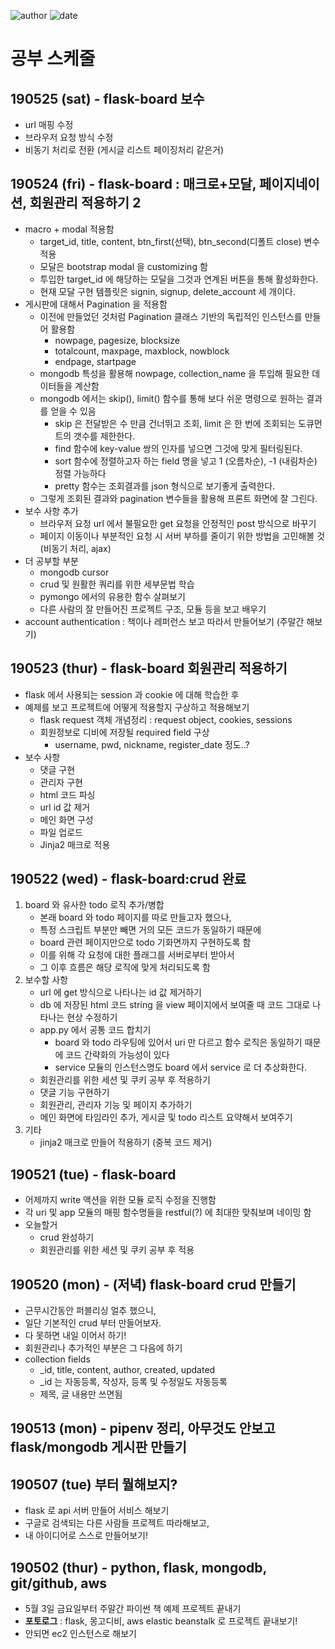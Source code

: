 ﻿
![author](https://img.shields.io/badge/author-daesungRa-lightgray.svg?style=flat-square)
![date](https://img.shields.io/badge/date-190504-lightgray.svg?style=flat-square)

# 공부 스케줄

## 190525 (sat) - flask-board 보수

- url 매핑 수정
- 브라우저 요청 방식 수정
- 비동기 처리로 전환 (게시글 리스트 페이징처리 같은거)

## 190524 (fri) - flask-board : 매크로+모달, 페이지네이션, 회원관리 적용하기 2

- macro + modal 적용함
    * target_id, title, content, btn_first(선택), btn_second(디폴트 close) 변수 적용
    * 모달은 bootstrap modal 을 customizing 함
    * 투입한 target_id 에 해당하는 모달을 그것과 연계된 버튼을 통해 활성화한다.
    * 현재 모달 구현 템플릿은 signin, signup, delete_account 세 개이다.
- 게시판에 대해서 Pagination 을 적용함
    * 이전에 만들었던 것처럼 Pagination 클래스 기반의 독립적인 인스턴스를 만들어 활용함
        * nowpage, pagesize, blocksize
        * totalcount, maxpage, maxblock, nowblock
        * endpage, startpage
    * mongodb 특성을 활용해 nowpage, collection_name 을 투입해 필요한 데이터들을 계산함
    * mongodb 에서는 skip(), limit() 함수를 통해 보다 쉬운 명령으로 원하는 결과를 얻을 수 있음
        * skip 은 전달받은 수 만큼 건너뛰고 조회, limit 은 한 번에 조회되는 도큐먼트의 갯수를 제한한다.
        * find 함수에 key-value 쌍의 인자를 넣으면 그것에 맞게 필터링된다.
        * sort 함수에 정렬하고자 하는 field 명을 넣고 1 (오름차순), -1 (내림차순) 정렬 가능하다
        * pretty 함수는 조회결과를 json 형식으로 보기좋게 출력한다.
    * 그렇게 조회된 결과와 pagination 변수들을 활용해 프론트 화면에 잘 그린다.
- 보수 사항 추가
    * 브라우저 요청 url 에서 불필요한 get 요청을 안정적인 post 방식으로 바꾸기
    * 페이지 이동이나 부분적인 요청 시 서버 부하를 줄이기 위한 방법을 고민해볼 것 (비동기 처리, ajax)
- 더 공부할 부분
    * mongodb cursor
    * crud 및 원활한 쿼리를 위한 세부문법 학습
    * pymongo 에서의 유용한 함수 살펴보기
    * 다른 사람의 잘 만들어진 프로젝트 구조, 모듈 등을 보고 배우기
- account authentication : 책이나 레퍼런스 보고 따라서 만들어보기 (주말간 해보기)

## 190523 (thur) - flask-board 회원관리 적용하기

- flask 에서 사용되는 session 과 cookie 에 대해 학습한 후
- 예제를 보고 프로젝트에 어떻게 적용할지 구상하고 적용해보기
    * flask request 객체 개념정리 : request object, cookies, sessions
    * 회원정보로 디비에 저장될 required field 구상
        - username, pwd, nickname, register_date 정도..?
- 보수 사항
    * 댓글 구현
    * 관리자 구현
    * html 코드 파싱
    * url id 값 제거
    * 메인 화면 구성
    * 파일 업로드
    * Jinja2 매크로 적용

## 190522 (wed) - flask-board:crud 완료

1. board 와 유사한 todo 로직 추가/병합
    - 본래 board 와 todo 페이지를 따로 만들고자 했으나,
    - 특정 스크립트 부분만 빼면 거의 모든 코드가 동일하기 때문에
    - board 관련 페이지만으로 todo 기화면까지 구현하도록 함
    - 이를 위해 각 요청에 대한 플래그를 서버로부터 받아서
    - 그 이후 흐름은 해당 로직에 맞게 처리되도록 함
2. 보수할 사항
    - url 에 get 방식으로 나타나는 id 값 제거하기
    - db 에 저장된 html 코드 string 을 view 페이지에서 보여줄 때 코드 그대로 나타나는 현상 수정하기
    - app.py 에서 공통 코드 합치기
        * board 와 todo 라우팅에 있어서 uri 만 다르고 함수 로직은 동일하기 때문에 코드 간략화의 가능성이 있다
        * service 모듈의 인스턴스명도 board 에서 service 로 더 추상화한다.
    - 회원관리를 위한 세션 및 쿠키 공부 후 적용하기
    - 댓글 기능 구현하기
    - 회원관리, 관리자 기능 및 페이지 추가하기
    - 메인 화면에 타임라인 추가, 게시글 및 todo 리스트 요약해서 보여주기
3. 기타
    - jinja2 매크로 만들어 적용하기 (중복 코드 제거)

## 190521 (tue) - flask-board

- 어제까지 write 액션을 위한 모듈 로직 수정을 진행함
- 각 uri 및 app 모듈의 매핑 함수명들을 restful(?) 에 최대한 맞춰보며 네이밍 함
- 오늘할거
    * crud 완성하기
    * 회원관리를 위한 세션 및 쿠키 공부 후 적용

## 190520 (mon) - (저녁) flask-board crud 만들기

- 근무시간동안 퍼블리싱 얼추 했으니,
- 일단 기본적인 crud 부터 만들어보자.
- 다 못하면 내일 이어서 하기!
- 회원관리나 추가적인 부분은 그 다음에 하기
- collection fields
    * _id, title, content, author, created, updated
    * _id 는 자동등록, 작성자, 등록 및 수정일도 자동등록
    * 제목, 글 내용만 쓰면됨

## 190513 (mon) - pipenv 정리, 아무것도 안보고 flask/mongodb 게시판 만들기

## 190507 (tue) 부터 뭘해보지?

- flask 로 api 서버 만들어 서비스 해보기
- 구글로 검색되는 다른 사람들 프로젝트 따라해보고,
- 내 아이디어로 스스로 만들어보기!

## 190502 (thur) - python, flask, mongodb, git/github, aws

- 5월 3일 금요일부터 주말간 파이썬 책 예제 프로젝트 끝내기
- **포토로그** : flask, 몽고디비, aws elastic beanstalk 로 프로젝트 끝내보기!
- 안되면 ec2 인스턴스로 해보기

